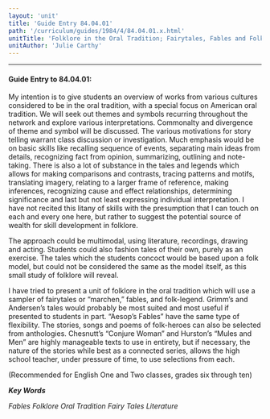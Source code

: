 ```yaml
---
layout: 'unit'
title: 'Guide Entry 84.04.01'
path: '/curriculum/guides/1984/4/84.04.01.x.html'
unitTitle: 'Folklore in the Oral Tradition; Fairytales, Fables and Folk-legend'
unitAuthor: 'Julie Carthy'
---
```


<body>
<hr/>
 <h4>
  Guide Entry to 84.04.01:
 </h4>
 My intention is to give students an overview of works from various cultures considered to be in the oral tradition, with a special focus on American oral tradition.  We will seek out themes and symbols recurring throughout the network and explore various interpretations. Commonalty and divergence of theme and symbol will be discussed.  The various motivations for story telling warrant class discussion or investigation.  Much emphasis would be on basic skills like recalling sequence of events, separating main ideas from details, recognizing fact from opinion, summarizing, outlining and note-taking.  There is also a lot of substance in the tales and legends which allows for making comparisons and contrasts, tracing patterns and motifs, translating imagery, relating to a larger frame of reference, making inferences, recognizing cause and effect relationships, determining significance and last but not least expressing individual interpretation.  I have not recited this litany of skills with the presumption that I can touch on each and every one here, but rather to suggest the potential source of wealth for skill development in folklore.
 <p>
  The approach could be multimodal, using literature, recordings, drawing and acting.  Students could also fashion tales of their own, purely as an exercise.  The tales which the students concoct would be based upon a folk model, but could not be considered the same as the model itself, as this small study of folklore will reveal.
 </p>
 <p>
  I have tried to present a unit of folklore in the oral tradition which will use a sampler of fairytales or “marchen,” fables, and folk-legend.  Grimm’s and Andersen’s tales would probably be most suited and most useful if presented to students in part.  “Aesop’s Fables” have the same type of flexibility.  The stories, songs and poems of folk-heroes can also be selected from anthologies. Chesnutt’s “Conjure Woman” and Hurston’s “Mules and Men” are highly manageable texts to use in entirety, but if necessary, the nature of the stories while best as a connected series, allows the high school teacher, under pressure of time, to use selections from each.
 </p>
 <p>
  (Recommended for English One and Two classes, grades six through ten)
 </p>
<p>
  <b>
   <i>
    Key Words
   </i>
  </b>
  <br/>
 </p>
 <p>
  <i>
   Fables Folklore Oral Tradition Fairy Tales Literature
  </i>
 </p>

</body>
